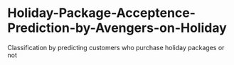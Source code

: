 # Holiday-Package-Acceptence-Prediction-by-Avengers-on-Holiday
Classification by predicting customers who purchase holiday packages or not
